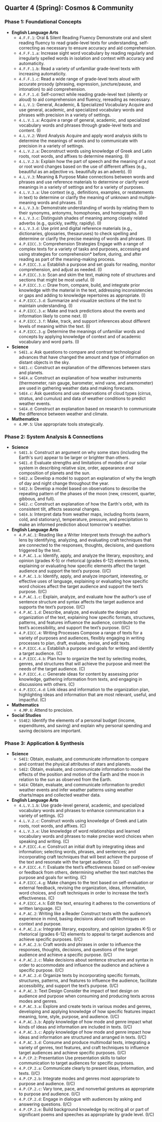 ## Quarter 4 (Spring): Cosmos & Community

### Phase 1: Foundational Concepts

- **English Language Arts**
  - `4.F.F.1`: Oral & Silent Reading Fluency Demonstrate oral and silent reading fluency to read grade-level texts for understanding, self-correcting as necessary to ensure accuracy and aid comprehension.
  - `4.F.F.1.a`: Increase sight word vocabulary by reading regularly and irregularly spelled words in isolation and context with accuracy and automaticity.
  - `4.F.F.1.b`: Read a variety of unfamiliar grade-level texts with increasing automaticity.
  - `4.F.F.1.c`: Read a wide range of grade-level texts aloud with accurate prosody (phrasing, expression, juncture/pause, and intonation) to aid comprehension.
  - `4.F.F.1.d`: Self-correct while reading grade-level text (silently or aloud) to aid comprehension and fluency, rereading as necessary.
  - `4.L.V.1`: General, Academic, & Specialized Vocabulary Acquire and use general, academic, and specialized vocabulary words and phrases with precision in a variety of settings.
  - `4.L.V.1.a`: Acquire a range of general, academic, and specialized vocabulary words and phrases through grade-level texts and content. (I)
  - `4.L.V.2`: Word Analysis Acquire and apply word analysis skills to determine the meanings of words and to communicate with precision in a variety of settings.
  - `4.L.V.2.a`: Deconstruct words using knowledge of Greek and Latin roots, root words, and affixes to determine meaning. (I)
  - `4.L.V.2.b`: Explain how the part of speech and the meaning of a root or root word changes based on the use of different affixes (e.g., beautiful as an adjective vs. beautifully as an adverb). (I)
  - `4.L.V.3`: Meaning & Purpose Make connections between words and phrases and use reference materials to determine or clarify word meanings in a variety of settings and for a variety of purposes.
  - `4.L.V.3.a`: Use context (e.g., definitions, examples, or restatements in text) to determine or clarify the meaning of unknown and multiple- meaning words and phrases. (I)
  - `4.L.V.3.b`: Demonstrate understanding of words by relating them to their synonyms, antonyms, homophones, and homographs. (I)
  - `4.L.V.3.c`: Distinguish shades of meaning among closely related adverbs (e.g., quickly, swiftly, rapidly). (I)
  - `4.L.V.3.d`: Use print and digital reference materials (e.g., dictionaries, glossaries, thesauruses) to check spelling and determine or clarify the precise meaning of words and phrases. (I)
  - `4.P.EICC.3`: Comprehension Strategies Engage with a range of complex texts for a variety of tasks and purposes, accessing and using strategies for comprehension* before, during, and after reading as part of the meaning-making process.
  - `4.P.EICC.3.a`: Establish a purpose and set goals for reading, monitor comprehension, and adjust as needed. (I)
  - `4.P.EICC.3.b`: Scan and skim the text, making note of structures and sections that might be most useful. (I)
  - `4.P.EICC.3.c`: Draw from, compare, build, and integrate prior knowledge with the material in the text, addressing inconsistencies or gaps and adding to knowledge repertoires as appropriate. (I)
  - `4.P.EICC.3.d`: Summarize and visualize sections of the text to maintain understanding. (I)
  - `4.P.EICC.3.e`: Make and track predictions about the events and information likely to come next. (I)
  - `4.P.EICC.3.f`: Make, track, and support inferences about different levels of meaning within the text. (I)
  - `4.P.EICC.3.g`: Determine the meanings of unfamiliar words and concepts by applying knowledge of context and of academic vocabulary and word parts. (I)
- **Science**
  - `S4E1.a`: Ask questions to compare and contrast technological advances that have changed the amount and type of information on distant objects in the sky.
  - `S4E1.c`: Construct an explanation of the differences between stars and planets.
  - `S4E4.a`: Construct an explanation of how weather instruments (thermometer, rain gauge, barometer, wind vane, and anemometer) are used in gathering weather data and making forecasts.
  - `S4E4.c`: Ask questions and use observations of cloud types (cirrus, stratus, and cumulus) and data of weather conditions to predict weather events.
  - `S4E4.d`: Construct an explanation based on research to communicate the difference between weather and climate.
- **Mathematics**
  - `4.MP.5`: Use appropriate tools strategically.

### Phase 2: System Analysis & Connections

- **Science**
  - `S4E1.b`: Construct an argument on why some stars (including the Earth's sun) appear to be larger or brighter than others.
  - `S4E1.d`: Evaluate strengths and limitations of models of our solar system in describing relative size, order, appearance and composition of planets and the sun.
  - `S4E2.a`: Develop a model to support an explanation of why the length of day and night change throughout the year.
  - `S4E2.b`: Develop a model based on observations to describe the repeating pattern of the phases of the moon (new, crescent, quarter, gibbous, and full).
  - `S4E2.c`: Construct an explanation of how the Earth's orbit, with its consistent tilt, affects seasonal changes.
  - `S4E4.b`: Interpret data from weather maps, including fronts (warm, cold, and stationary), temperature, pressure, and precipitation to make an informed prediction about tomorrow's weather.
- **English Language Arts**
  - `4.P.AC.1`: Reading like a Writer Interpret texts through the author’s lens by identifying, analyzing, and evaluating craft techniques that are connected to the responses, thoughts, decisions, and questions triggered by the text.
  - `4.P.AC.1.a`: Identify, apply, and analyze the literary, expository, and opinion (grades K-5) or rhetorical (grades 6-12) elements in texts, explaining or evaluating how specific elements affect the target audience and support the text’s purpose. (I/C)
  - `4.P.AC.1.b`: Identify, apply, and analyze important, interesting, or effective uses of language, explaining or evaluating how specific word choices affect the target audience and support the text’s purpose. (I/C)
  - `4.P.AC.1.c`: Explain, analyze, and evaluate how the author’s use of sentence structure and syntax affects the target audience and supports the text’s purpose. (I/C)
  - `4.P.AC.1.d`: Describe, analyze, and evaluate the design and organization of the text, explaining how specific formats, structures, patterns, and features influence the audience, contribute to the text’s accessibility, and support the text’s purpose. (I/C)
  - `4.P.EICC.4`: Writing Processes Compose a range of texts for a variety of purposes and audiences, flexibly engaging in writing processes to plan, draft, evaluate, revise, and edit texts.
  - `4.P.EICC.4.a`: Establish a purpose and goals for writing and identify a target audience. (C)
  - `4.P.EICC.4.b`: Plan how to organize the text by selecting modes, genres, and structures that will achieve the purpose and meet the needs of the target audience. (C)
  - `4.P.EICC.4.c`: Generate ideas for content by assessing prior knowledge, gathering information from texts, and engaging in discussions with others. (C)
  - `4.P.EICC.4.d`: Link ideas and information to the organization plan, highlighting ideas and information that are most relevant, useful, and impactful. (C)
- **Mathematics**
  - `4.MP.6`: Attend to precision.
- **Social Studies**
  - `SS4E2`: Identify the elements of a personal budget (income, expenditures, and saving) and explain why personal spending and saving decisions are important.

### Phase 3: Application & Synthesis

- **Science**
  - `S4E1`: Obtain, evaluate, and communicate information to compare and contrast the physical attributes of stars and planets.
  - `S4E2`: Obtain, evaluate, and communicate information to model the effects of the position and motion of the Earth and the moon in relation to the sun as observed from the Earth.
  - `S4E4`: Obtain, evaluate, and communicate information to predict weather events and infer weather patterns using weather charts/maps and collected weather data.
- **English Language Arts**
  - `4.L.V.1.b`: Use grade-level general, academic, and specialized vocabulary words and phrases to enhance communication in a variety of settings. (C)
  - `4.L.V.2.c`: Construct words using knowledge of Greek and Latin roots, root words, and affixes. (C)
  - `4.L.V.3.e`: Use knowledge of word relationships and learned vocabulary words and phrases to make precise word choices when speaking and writing. (C)
  - `4.P.EICC.4.e`: Construct an initial draft by integrating ideas and information; selecting words, phrases, and sentences; and incorporating craft techniques that will best achieve the purpose of the text and resonate with the target audience. (C)
  - `4.P.EICC.4.f`: Evaluate the text’s effectiveness based on self-review or feedback from others, determining whether the text matches the purpose and goals for writing. (C)
  - `4.P.EICC.4.g`: Make changes to the text based on self-evaluation or external feedback, revising the organization, ideas, information, word choices, and craft techniques in order to increase the text’s effectiveness. (C)
  - `4.P.EICC.4.h`: Edit the text, ensuring it adheres to the conventions of written language. (C)
  - `4.P.AC.2`: Writing like a Reader Construct texts with the audience’s experience in mind, basing decisions about craft techniques on context and purpose.
  - `4.P.AC.2.a`: Integrate literary, expository, and opinion (grades K-5) or rhetorical (grades 6-12) elements to appeal to target audiences and achieve specific purposes. (I/C)
  - `4.P.AC.2.b`: Craft words and phrases in order to influence the responses, thoughts, decisions, and questions of the target audience and achieve a specific purpose. (I/C)
  - `4.P.AC.2.c`: Make decisions about sentence structure and syntax in order to accommodate and influence the audience and achieve a specific purpose. (I/C)
  - `4.P.AC.2.d`: Organize texts by incorporating specific formats, structures, patterns, and features to influence the audience, facilitate accessibility, and support the text’s purpose. (I/C)
  - `4.P.AC.3`: Text Design Consider the impact of text design on audience and purpose when consuming and producing texts across modes and genres.
  - `4.P.AC.3.a`: Explore and create texts in various modes and genres, developing and applying knowledge of how specific features impact meaning, tone, style, purpose, and audience. (I/C)
  - `4.P.AC.3.b`: Apply knowledge of how mode and genre impact what kinds of ideas and information are included in texts. (I/C)
  - `4.P.AC.3.c`: Apply knowledge of how mode and genre impact how ideas and information are structured and arranged in texts. (I/C)
  - `4.P.AC.3.d`: Consume and produce multimodal texts, integrating a variety of genres, text features, and craft techniques to influence target audiences and achieve specific purposes. (I/C)
  - `4.P.CP.2`: Presentation Use presentation skills to tailor communication to target audiences for specific purposes.
  - `4.P.CP.2.a`: Communicate clearly to present ideas, information, and texts. (I/C)
  - `4.P.CP.2.b`: Integrate modes and genres most appropriate to purpose and audience. (I/C)
  - `4.P.CP.2.c`: Vary tone, pace, and nonverbal gestures as appropriate to purpose and audience. (I/C)
  - `4.P.CP.2.d`: Engage in dialogue with audiences by asking and answering questions. (I/C)
  - `4.P.CP.2.e`: Build background knowledge by reciting all or part of significant poems and speeches as appropriate by grade level. (I/C)